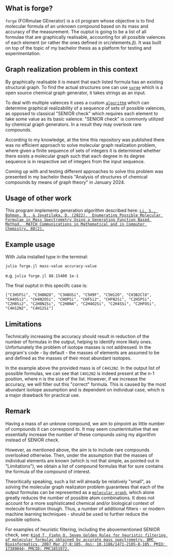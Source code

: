 ## What is forge?
`forge` (FORmulae GEnerator) is a cli program whose objective is to find molecular formula of an unknown compound based on its mass and accuracy of the measurement. The ouptut is going to be a list of all formulae that are graphically realisable, accounting for all possible valences of each element (or rather the ones defined in src/elements.jl). It was built on top of the topic of my bachelor thesis as a platform for testing and experimentation. 

## Graph realization problem in this context
By graphically realisable it is meant that each listed formula has an existing structural graph. To find the actual structures one can use [`surge`](https://github.com/StructureGenerator/surge) which is a open source chemical graph generator, it takes strings as an input.  

To deal with multiple valences it uses a custom [`algorithm`](https://github.com/dgsob/forge/blob/main/src/generation/filtering/mgraph.jl) which can determine graphical realizability of a sequence of sets of possible valences, as opposed to classical "SENIOR check" which requires each element to take some value as its basic valence. "SENIOR check" is commonly utilized by chemical graph generators. In a result they may overlook rare compounds.

According to my knowledge, at the time this repository was published there was no efficient approach to solve molecular graph realization problem, where given a finite sequence of sets of integers it is determined whether there exists a molecular graph such that each degree in its degree sequence is in respective set of integers from the input sequence.

Coming up with and testing different approaches to solve this problem was presented in my bachelor thesis "Analysis of structures of chemical compounds by means of graph theory" in January 2024.

## Usage of other work
This program implements generation algorithm described here:
[`Li, S., Bohman, B., & Jayatilaka, D. (2022). 
Enumerating Possible Molecular Formulae in Mass Spectrometry Using a Generating Function Based Method. 
MATCH Communications in Mathematical and in Computer Chemistry, 88(2).`](https://match.pmf.kg.ac.rs/electronic_versions/Match88/n2/match88n2_321-350.pdf)

## Example usage
With Julia installed type in the terminal:

`julia forge.jl mass-value accuracy-value`

e.g. `julia forge.jl 88.15400 1e-1`

The final ouptut in this speciifc case is: 

`["C3H5FSi", "C3H8N2O", "C3H8OSi", "C5H9F", "C5H12O", "CH3B2ClO", "CH4OSi2", "CH4N2OSi", "CHOPSi", "CHFSi2", "CHFN2Si", "C2H5PSi", "C2H8Si2", "C2H8N2Si", "C2H8N4", "C2H4O2Si", "C2H4SSi", "C2HFOSi", "C4H12N2", "C4H12Si"]`


## Limitations
Technically increasing the accuracy should result in reduction of the number of formulas in the output, helping to identify more likely ones. Unfortunately the problem of isotope masses is not addressed. In the program's code - by default - the masses of elements are assumed to be and defined as the masses of their most abundant isotopes. 

In the example above the provided mass is of `C4H12N2`. In the output list of possible formulas, we can see that `C4H12N2` is indeed present at the n-1 position, where n is the size of the list. However, if we increase the accuracy, we will filter out this "correct" formula. This is caused by the most abundant isotope assumption and is dependent on individual case, which is a major drawback for practical use.

## Remark
Having a mass of an unknow compound, we aim to pinpoint as little number of compounds it can correspond to. It may seem counterintuitive that we essentially increase the number of these compunds using my algorithm instead of SENIOR check. 

However, as mentioned above, the aim is to include rare compounds overlooked otherwise. Then, under the assumption that the masses of individual elements are known (which is not that simple, as pointed out in "Limitations"), we obtain a list of compound formulas that for sure contains the formula of the compound of interest. 

Theoritically speaking, such a list will already be relatively "small", as solving the molecular graph realizaton problem guarantees that each of the output formulas can be represented as a [`molecular graph`](https://en.wikipedia.org/wiki/Molecular_graph), which alone greatly reduces the number of possible atom combinations. It does not account for a more sophisticated chemical and/or biological context of molecule formation though. Thus, a number of additional filters - or modern machine learning techniques - should be used to further reduce the possible options. 

For examples of heuristic filtering, including the abovementioned SENIOR check, see: 
[`Kind T, Fiehn O. Seven Golden Rules for heuristic filtering of molecular formulas obtained by accurate mass spectrometry. BMC Bioinformatics. 2007 Mar 27;8:105. doi: 10.1186/1471-2105-8-105. PMID: 17389044; PMCID: PMC1851972.`](https://pubmed.ncbi.nlm.nih.gov/17389044/)
